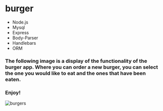 # burger

- Node.js
- Mysql
- Express
- Body-Parser
- Handlebars
- ORM


### The following image is a display of the functionality of the burger app. Where you can order a new burger, you can select the one you would like to eat and the ones that have been eaten. 
### Enjoy!


![burgers](https://user-images.githubusercontent.com/38407626/45860680-78f4e880-bd36-11e8-9f3a-ab3ef01354a1.PNG)
